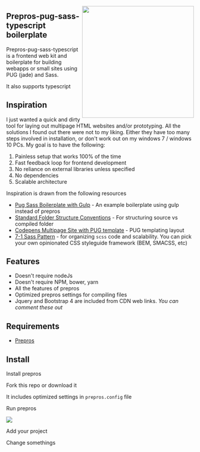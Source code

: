 <a><img src="https://i.imgur.com/xjgwEas.png" height="300" align="right"></a>

<style>
  img:hover {
    border: 2px solid red;
  }
</style>

## Prepros-pug-sass-typescript boilerplate

Prepros-pug-sass-typescript is a frontend web kit and boilerplate for building webapps or small sites using PUG (jade) and Sass.

It also supports typescript

## Inspiration

I just wanted a quick and dirty tool for laying out multipage HTML websites and/or prototyping. All the solutions I found out there were not to my liking. Either they have too many steps involved in installation, or don't work out on my windows 7 / windows 10 PCs. My goal is to have the following:

1. Painless setup that works 100% of the time
2. Fast feedback loop for frontend development
3. No reliance on external libraries unless specified
4. No dependencies
5. Scalable architecture

Inspiration is drawn from the following resources

- [Pug Sass Boilerplate with Gulp](https://github.com/Errec/pug-sass-boilerplate-starter-kit/blob/master/README.md) - An example boilerplate using gulp instead of prepros
- [Standard Folder Structure Conventions](https://github.com/kriasoft/Folder-Structure-Conventions) - For structuring source vs compiled folder
- [Codepens Multipage Site with PUG template](https://codepen.io/project/editor) - PUG templating layout
- [7-1 Sass Pattern](https://sass-guidelin.es/#architecture) - for organizing `scss` code and scalability. You can pick your own opinionated CSS styleguide framework (BEM, SMACSS, etc)

## Features

- Doesn't require nodeJs
- Doesn't require NPM, bower, yarn
- All the features of prepros
- Optimized prepros settings for compiling files
- Jquery and Bootstrap 4 are included from CDN web links. *You can comment these out*

## Requirements

- [Prepros](https://prepros.io/)

## Install

Install prepros

Fork this repo or download it

It includes optimized settings in `prepros.config` file

Run prepros

![](https://i.imgur.com/eYwvFcz.png)

Add your project

Change somethings